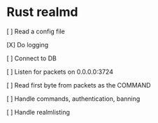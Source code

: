 # Rust realmd

[ ] Read a config file

[X] Do logging

[ ] Connect to DB

[ ] Listen for packets on 0.0.0.0:3724

[ ] Read first byte from packets as the COMMAND

[ ] Handle commands, authentication, banning

[ ] Handle realmlisting
